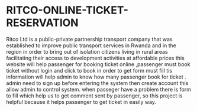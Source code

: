 # RITCO-ONLINE-TICKET-RESERVATION
Ritco Ltd is a public-private partnership transport company that was established to improve public transport services in Rwanda and 
in the region in order to bring out of isolation citizens living in rural areas facilitating their access to development activities 
at affordable prices this website will help passenger for booking ticket online ,passenger must book ticket without login and click to book in order to get form must fill 
tis information will help admin to know how many passenger book for ticket . admin need to sign up before entering the system then create account this allow admin
to control system. when passeger have a problem there is form to fill which help us to get comment sent by passenger,
so this project is helpful because it helps passenger to get ticket in easily way.
